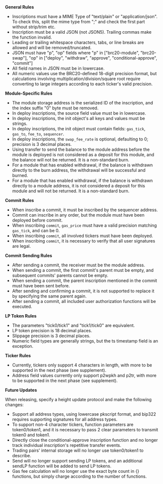**General Rules**

- Inscriptions must have a MIME Type of "text/plain" or "application/json". To check this, split the mime type from ";" and check the first part without strip/trim etc.
- Inscription must be a valid JSON (not JSON5). Trailing commas make the function invalid.
- Leading or trailing whitespace characters, tabs, or line breaks are allowed and will be removed/truncated.
- JSON must have "p", "op" fields where "p" in ["brc20-module", "brc20-swap"], "op" in ["deploy", "withdraw", "approve", "conditional-approve", "commit"]
- All field names in JSON must be in lowercase.
- All numeric values use the BRC20-defined 18-digit precision format, but calculations involving multiplication/division/square root require converting to large integers according to each ticker's valid precision.

**Module-Specific Rules**

- The module storage address is the serialized ID of the inscription, and the index suffix "0" byte must be removed.
- In deploy inscriptions, the source field value must be in lowercase.
- In deploy inscriptions, the init object's all keys and values must be strings.
- In deploy inscriptions, the init object must contain fields: `gas_tick`, `gas_to`, `fee_to`, `sequencer`.
- In deploy inscriptions, the `swap_fee_rate` is optional, defaulting to 0; precision is 3 decimal places.
- Using transfer to send the balance to the module address before the module is deployed is not considered as a deposit for this module, and the balance will not be returned. It is a non-standard burn.
- For a module that has enabled withdrawal, if the balance is withdrawn directly to the burn address, the withdrawal will be successful and burned.
- For a module that has enabled withdrawal, if the balance is withdrawn directly to a module address, it is not considered a deposit for this module and will not be returned. It is a non-standard burn.

**Commit Rules**

- When inscribe a commit, it must be inscribed by the sequencer address.
- Commit can inscribe in any order, but the module must have been deployed before commit.
- When inscribing `commit`, `gas_price` must have a valid precision matching `gas_tick`, and can be 0.
- When inscribing `commit`, all involved tickers must have been deployed.
- When inscribing `commit`, it is necessary to verify that all user signatures are legal.

**Commit Sending Rules**

- After sending a commit, the receiver must be the module address.
- When sending a commit, the first commit's parent must be empty, and subsequent commits' parents cannot be empty.
- When sending a commit, the parent inscription mentioned in the commit must have been sent before.
- After sending and confirming a commit, it is not supported to replace it by specifying the same parent again.
- After sending a commit, all included user authorization functions will be executed.

**LP Token Rules**

- The parameters "tick0/tick1" and "tick1/tick0" are equivalent.
- LP token precision is 18 decimal places.
- Slippage precision is 3 decimal places.
- Numeric field types are generally strings, but the ts timestamp field is an exception.

**Ticker Rules**

- Currently, tickers only support 4 characters in length, with more to be supported in the next phase (see supplement).
- Address field values currently only support p2wpkh and p2tr, with more to be supported in the next phase (see supplement).

**Future Updates**

When releasing, specify a height update protocol and make the following changes:

- Support all address types, using lowercase pkscript format, and bip322 requires supporting signatures for all address types.
- To support non-4 character tickers, function parameters are token0/token1, and it is necessary to pass 2 clear parameters to transmit token0 and token1.
- Directly close the conditional-approve inscription function and no longer track individual inscription's repetitive transfer events.
- Trading pairs' internal storage will no longer use token0/token1 to describe.
- Send will no longer support sending LP tokens, and an additional sendLP function will be added to send LP tokens.
- Gas fee calculation will no longer use the exact byte count in {} functions, but simply charge according to the number of functions.
